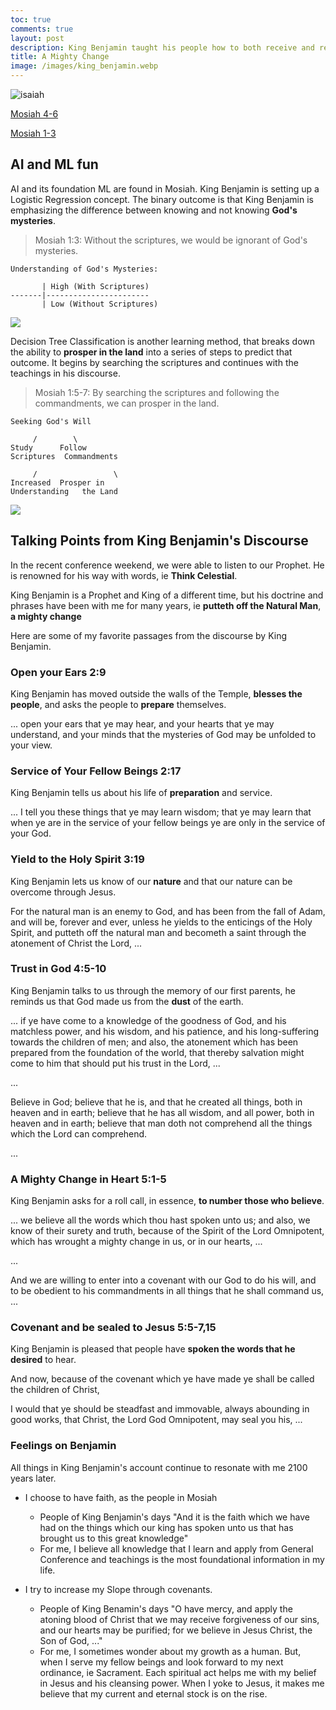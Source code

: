 ```yaml
---
toc: true
comments: true
layout: post
description: King Benjamin taught his people how to both receive and retain a remission of sins.
title: A Mighty Change
image: /images/king_benjamin.webp
---
```


![isaiah]({{site.baseurl}}/images/king_benjamin.webp)

[Mosiah 4-6](https://www.churchofjesuschrist.org/study/manual/come-follow-me-for-home-and-church-book-of-mormon-2024/18?lang=eng)

[Mosiah 1-3](https://www.churchofjesuschrist.org/study/manual/come-follow-me-for-home-and-church-book-of-mormon-2024/17?lang=eng)

## AI and ML fun
AI and its foundation ML are found in Mosiah.
King Benjamin is setting up a Logistic Regression concept. The binary outcome is that King Benjamin is emphasizing the difference between knowing and not knowing **God's mysteries**.

> Mosiah 1:3: Without the scriptures, we would be ignorant of God's mysteries.

```text
Understanding of God's Mysteries:

       | High (With Scriptures)
-------|-----------------------
       | Low (Without Scriptures)
```

![]({{site.baseurl}}/images/linear_regression.png)

Decision Tree Classification is another learning method, that breaks down the ability to **prosper in the land** into a series of steps to predict that outcome.  It begins by searching the scriptures and continues with the teachings in his discourse.

> Mosiah 1:5-7: By searching the scriptures and following the commandments, we can prosper in the land.

```text
Seeking God's Will

     /        \
Study      Follow
Scriptures  Commandments

     /                 \
Increased  Prosper in  
Understanding   the Land

```

![]({{site.baseurl}}/images/decission_tree.png)


## Talking Points from King Benjamin's Discourse
In the recent conference weekend, we were able to listen to our Prophet.  He is renowned for his way with words, ie **Think Celestial**.

King Benjamin is a Prophet and King of a different time, but his doctrine and phrases have been with me for many years, ie **putteth off the Natural Man**, **a mighty change**

Here are some of my favorite passages from the discourse by King Benjamin.

### Open your Ears 2:9
King Benjamin has moved outside the walls of the Temple, **blesses the people**, and asks the people to **prepare** themselves.

... open your ears that ye may hear, and your hearts that ye may understand, and your minds that the mysteries of God may be unfolded to your view.

### Service of Your Fellow Beings 2:17
King Benjamin tells us about his life of **preparation** and service.

... I tell you these things that ye may learn wisdom; that ye may learn that when ye are in the service of your fellow beings ye are only in the service of your God.

### Yield to the Holy Spirit 3:19
King Benjamin lets us know of our **nature** and that our nature can be overcome through Jesus.

For the natural man is an enemy to God, and has been from the fall of Adam, and will be, forever and ever, unless he yields to the enticings of the Holy Spirit, and putteth off the natural man and becometh a saint through the atonement of Christ the Lord, ...

### Trust in God 4:5-10
King Benjamin talks to us through the memory of our first parents, he reminds us that God made us from the **dust** of the earth.

... if ye have come to a knowledge of the goodness of God, and his matchless power, and his wisdom, and his patience, and his long-suffering towards the children of men; and also, the atonement which has been prepared from the foundation of the world, that thereby salvation might come to him that should put his trust in the Lord, ...

...

Believe in God; believe that he is, and that he created all things, both in heaven and in earth; believe that he has all wisdom, and all power, both in heaven and in earth; believe that man doth not comprehend all the things which the Lord can comprehend.

...

### A Mighty Change in Heart 5:1-5
King Benjamin asks for a roll call, in essence, **to number those who believe**.

... we believe all the words which thou hast spoken unto us; and also, we know of their surety and truth, because of the Spirit of the Lord Omnipotent, which has wrought a mighty change in us, or in our hearts, ...

...

And we are willing to enter into a covenant with our God to do his will, and to be obedient to his commandments in all things that he shall command us, ...

### Covenant and be sealed  to Jesus 5:5-7,15
King Benjamin is pleased that people have **spoken the words that he desired** to hear.

And now, because of the covenant which ye have made ye shall be called the children of Christ,

I would that ye should be steadfast and immovable, always abounding in good works, that Christ, the Lord God Omnipotent, may seal you his, ...


### Feelings on Benjamin
All things in King Benjamin's account continue to resonate with me 2100 years later.

- I choose to have faith, as the people in Mosiah
  - People of King Benjamin's days "And it is the faith which we have had on the things which our king has spoken unto us that has brought us to this great knowledge"
  - For me, I believe all knowledge that I learn and apply from General Conference and teachings is the most foundational information in my life.

- I try to increase my Slope through covenants.
  - People of King Benamin's days "O have mercy, and apply the atoning blood of Christ that we may receive forgiveness of our sins, and our hearts may be purified; for we believe in Jesus Christ, the Son of God, ..."
  - For me, I sometimes wonder about my growth as a human. But, when I serve my fellow beings and look forward to my next ordinance, ie Sacrament.   Each spiritual act helps me with my belief in Jesus and his cleansing power.  When I yoke to Jesus, it makes me believe that my current and eternal stock is on the rise.
